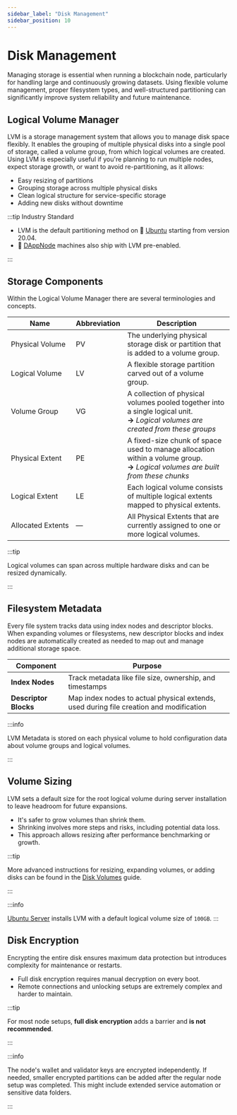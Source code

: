 ```yaml
---
sidebar_label: "Disk Management"
sidebar_position: 10
---
```


# Disk Management

Managing storage is essential when running a blockchain node, particularly for handling large and continuously growing datasets. Using flexible volume management, proper filesystem types, and well-structured partitioning can significantly improve system reliability and future maintenance.

## Logical Volume Manager

LVM is a storage management system that allows you to manage disk space flexibly. It enables the grouping of multiple physical disks into a single pool of storage, called a volume group, from which logical volumes are created. Using LVM is especially useful if you're planning to run multiple nodes, expect storage growth, or want to avoid re-partitioning, as it allows:

- Easy resizing of partitions
- Grouping storage across multiple physical disks
- Clean logical structure for service-specific storage
- Adding new disks without downtime

:::tip Industry Standard

- LVM is the default partitioning method on 🔶 [Ubuntu](https://ubuntu.com/download) starting from version 20.04.
- 🎨 [DAppNode](https://dappnode.com/) machines also ship with LVM pre-enabled.

:::

## Storage Components

Within the Logical Volume Manager there are several terminologies and concepts.

| Name                             | Abbreviation | Description                                                                                                                               |
| -------------------------------- | ------------ | ----------------------------------------------------------------------------------------------------------------------------------------- |
| <nobr> Physical Volume </nobr>   | PV           | The underlying physical storage disk or partition that is added to a volume group.                                                        |
| <nobr> Logical Volume </nobr>    | LV           | A flexible storage partition carved out of a volume group.                                                                                |
| <nobr> Volume Group </nobr>      | VG           | A collection of physical volumes pooled together into a single logical unit. <br /> **→** _Logical volumes are created from these groups_ |
| <nobr> Physical Extent </nobr>   | PE           | A fixed-size chunk of space used to manage allocation within a volume group. <br /> **→** _Logical volumes are built from these chunks_   |
| <nobr> Logical Extent </nobr>    | LE           | Each logical volume consists of multiple logical extents mapped to physical extents.                                                      |
| <nobr> Allocated Extents </nobr> | —            | All Physical Extents that are currently assigned to one or more logical volumes.                                                          |

:::tip

Logical volumes can span across multiple hardware disks and can be resized dynamically.

:::

## Filesystem Metadata

Every file system tracks data using index nodes and descriptor blocks. When expanding volumes or filesystems, new descriptor blocks and index nodes are automatically created as needed to map out and manage additional storage space.

| Component             | Purpose                                                                                |
| --------------------- | -------------------------------------------------------------------------------------- |
| **Index Nodes**       | Track metadata like file size, ownership, and timestamps                               |
| **Descriptor Blocks** | Map index nodes to actual physical extends, used during file creation and modification |

:::info

LVM Metadata is stored on each physical volume to hold configuration data about volume groups and logical volumes.

:::

## Volume Sizing

LVM sets a default size for the root logical volume during server installation to leave headroom for future expansions.

- It's safer to grow volumes than shrink them.
- Shrinking involves more steps and risks, including potential data loss.
- This approach allows resizing after performance benchmarking or growth.

:::tip

More advanced instructions for resizing, expanding volumes, or adding disks can be found in the [Disk Volumes](/docs/guides/system-setup/disk-volumes.md) guide.

:::

:::info

[Ubuntu Server](/docs/guides/system-setup/disk-volumes.md) installs LVM with a default logical volume size of `100GB`.
:::

## Disk Encryption

Encrypting the entire disk ensures maximum data protection but introduces complexity for maintenance or restarts.

- Full disk encryption requires manual decryption on every boot.
- Remote connections and unlocking setups are extremely complex and harder to maintain.

:::tip

For most node setups, **full disk encryption** adds a barrier and **is not recommended**.

:::

:::info

The node's wallet and validator keys are encrypted independently. If needed, smaller encrypted partitions can be added after the regular node setup was completed. This might include extended service automation or sensitive data folders.

:::
